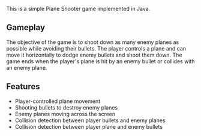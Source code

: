 This is a simple Plane Shooter game implemented in Java.

## Gameplay

The objective of the game is to shoot down as many enemy planes as possible while avoiding their bullets. The player controls a plane and can move it horizontally to dodge enemy bullets and shoot them down. The game ends when the player's plane is hit by an enemy bullet or collides with an enemy plane.

## Features

- Player-controlled plane movement
- Shooting bullets to destroy enemy planes
- Enemy planes moving across the screen
- Collision detection between player bullets and enemy planes
- Collision detection between player plane and enemy bullets
